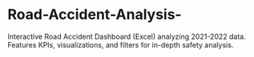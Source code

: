 # Road-Accident-Analysis-
Interactive Road Accident Dashboard (Excel) analyzing 2021-2022 data. Features KPIs, visualizations, and filters for in-depth safety analysis.
